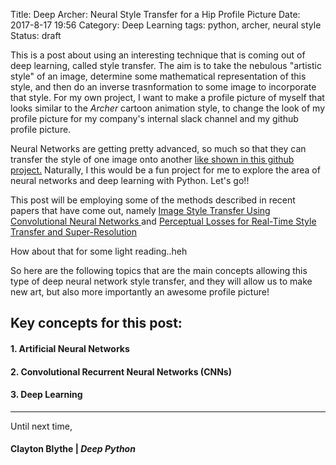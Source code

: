 Title: Deep Archer: Neural Style Transfer for a Hip Profile Picture
Date: 2017-8-17 19:56
Category: Deep Learning
tags: python, archer, neural style
Status: draft

This is a post about using an interesting technique that is coming out of deep learning, called style transfer. The aim is to take the nebulous "artistic style" of an image, determine some mathematical representation of this style, and then do an inverse trasnformation to some image to incorporate that style. For my own project, I want to make a profile picture of myself that looks similar to the *Archer* cartoon animation style, to change the look of my profile picture for my company's internal slack channel and my github profile picture.

Neural Networks are getting pretty advanced, so much so that they can transfer the style of one image onto another [like shown in this github project.](https://github.com/lengstrom/fast-style-transfer) Naturally, I this would be a fun project for me to explore the area of neural networks and deep learning with Python. Let's go!!

This post will be employing some of the methods described in recent papers that have come out, namely [Image Style Transfer Using Convolutional Neural Networks
](https://www.cv-foundation.org/openaccess/content_cvpr_2016/papers/Gatys_Image_Style_Transfer_CVPR_2016_paper.pdf) and [Perceptual Losses for Real-Time Style Transfer and Super-Resolution
](https://arxiv.org/pdf/1609.04802)

How about that for some light reading..heh

So here are the following topics that are the main concepts allowing this type of deep neural network style transfer, and they will allow us to make new art, but also more importantly an awesome profile picture!

## Key concepts for this post:
#### 1. Artificial Neural Networks
#### 2. Convolutional Recurrent Neural Networks (CNNs)
#### 3. Deep Learning
-------------


Until next time,
#### Clayton Blythe | *Deep Python*
